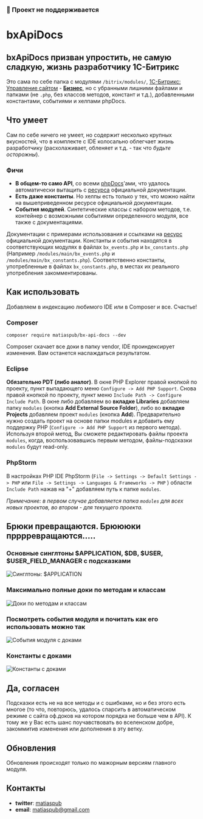 ### 🛑 Проект не поддерживается

# bxApiDocs

## bxApiDocs призван упростить, не самую сладкую, жизнь разработчику 1С-Битрикс

Это сама по себе папка с модулями `/bitrix/modules/`, [1С-Битрикс: Управление сайтом](https://www.1c-bitrix.ru/products/cms/) - **[Бизнес](http://www.1c-bitrix.ru/download/cms.php#tab-php-link)**, но с убранными лишними файлами и папками (не `.php`, без классов методов, констант и т.д.), добавленными константами, событиями и хелпами phpDocs.

## Что умеет

Сам по себе ничего не умеет, но содержит несколько крупных вкусностей, что в комплекте с IDE колоcально облегчает жизнь разработчику (расхолаживает, обленяет и т.д. - так что *будьте осторожны*).

### Фичи

* **В общем-то само API**, со всеми [phpDocs](http://ru.wikipedia.org/wiki/PHPDoc)’ами, что удалось автоматически вытащить с [ресурса](http://dev.1c-bitrix.ru/api_help/) официальной документации.
* **Есть даже константы**. Но хелпы есть только у тех, что можно найти на вышеприведенном ресурсе официальной документации.
* **События модулей**. Синтетические классы с набором методов, т.е. контейнер с возможными событиями определенного модуля, все также с документациями.

Документации с примерами использования и ссылками на [ресурс](http://dev.1c-bitrix.ru/api_help/) официальной документации. Константы и события находятся в соответствующих модулях в файлах `bx_events.php` и `bx_constants.php` (Например `/modules/main/bx_events.php` и `/modules/main/bx_constants.php`). Соответственно константы, употребленные в файлах `bx_constants.php`, в местах иx реального употребления закомментированы.

## Как использовать

Добавляем в индексацию любимого IDE или в Composer и все. Счастье!

### Composer

`composer require matiaspub/bx-api-docs --dev`

Composer скачает все доки в папку vendor, IDE проиндексирует изменения. Вам останется наслаждаться результатом.

### Eclipse

**Обязательно PDT (либо аналог)**. В окне PHP Explorer правой кнопкой по проекту, пункт выпадающего меню `Configure -> Add PHP Support`. Снова правой кнопкой по проекту, пункт меню `Include Path -> Configure Include Path`. В окне либо добавляем во **вкладке Libraries** добавляем папку `modules` (кнопка **Add External Source Folder**), либо во **вкладке Projects** добавляем проект `modules` (кнопка **Add**). Предварительно нужно создать проект на основе папки modules и добавить ему поддержку PHP (`Configure -> Add PHP Support` из первого метода). Используя второй метод, Вы сможете редактировать файлы проекта `modules`, когда, воспользовавшись первым методом, файлы-подсказки `modules` будут read-only.

### PhpStorm

В настройках PHP IDE PhpStorm (`File -> Settings -> Default Settings -> PHP` или `File -> Settings -> Languages & Frameworks -> PHP` ) области `Include Path` нажав на "+" добавляем путь к папке `modules`.

_Примечание: в первом случае добавляется папка `modules` для всех новых проектов, во втором - для текущего проекта._ 

## Брюки превращаются. Брюююки прррревращаются.....

### Основные синглтоны $APPLICATION, $DB, $USER, $USER_FIELD_MANAGER с подсказками

![Синглтоны: $APPLICATION](https://monosnap.com/image/dplrjSLmBXtK3A8Rv3nXJIj6g.png)

### Максимально полные доки по методам и классам

![Доки по методам и классам](https://monosnap.com/image/9oRa5bZj9qbLVeNk3R6NYu44u.png)

### Посмотреть события модуля и почитать как его использовать можно так

![События модуля с доками](https://monosnap.com/image/9pIhjhvYbK56RumvtVfoRgDls.png)

### Константы с доками

![Константы с доками](https://monosnap.com/image/FbBLw677cEfUrOMcuGOjH9j3H.png)

## Да, согласен

Подсказки есть не на все методы и с ошибками, но и без этого есть многое (то что, повторюсь, удалось спарсить в автоматическом режиме с сайта оф.доков на котором порядка не больше чем в API). К тому же у Вас есть шанс поучавствовать во вселенском добре, закоммитив изменения или дополнения в эту ветку.

## Обновления

Обновления происходят только по мажорным версиям главного модуля.

## Контакты

* **twitter**: [matiaspub](https://twitter.com/matiaspub)
* **email**: matiaspub@gmail.com
